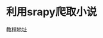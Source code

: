 # 利用srapy爬取小说

[教程地址](http://dovahkiin.xyz/2018/08/19/%E5%88%9D%E6%8E%A2scrapy%EF%BC%8C%E7%88%AC%E5%8F%96%E5%B0%8F%E8%AF%B4/)